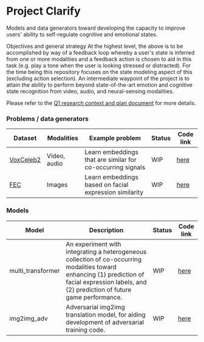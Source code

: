 
# Project Clarify

Models and data generators toward developing the capacity to improve users' ability to self-regulate cognitive and emotional states.

Objectives and general strategy
At the highest level, the above is to be accomplished by way of a feedback loop whereby a user's state is inferred from one or more modalities and a feedback action is chosen to aid in this task (e.g. play a tone when the user is looking stressed or distracted). For the time being this repository focuses on the state modeling aspect of this (excluding action selection). An intermediate waypoint of the project is to attain the ability to perform beyond state-of-the-art emotion and cognitive state recognition from video, audio, and neural-sensing modalities.

Please refer to the [Q1 research context and plan document](https://docs.google.com/document/d/1diHaoMLmFshejwptbtlDMoKgrsW9xjoNPIV-1BO_Jz4/edit) for more details.

### Problems / data generators

| Dataset | Modalities | Example problem | Status | Code link |
|---|---|---|---|---|
| [VoxCeleb2](http://www.robots.ox.ac.uk/~vgg/data/voxceleb/) | Video, audio | Learn embeddings that are similar for co-occurring signals | WIP | [here](https://github.com/reverence-innovation/rvrnc/blob/master/rvrnc/data_generators/vox_celeb.py) |
| [FEC](https://storage.googleapis.com/public_release/FEC_dataset.zip) | Images | Learn embeddings based on facial expression similarity | WIP | [here](https://github.com/reverence-innovation/rvrnc/blob/master/rvrnc/data_generators/fec.py) |


### Models

| Model | Description | Status | Code link |
|---|---|---|---|
| multi_transformer | An experiment with integrating a heterogeneous collection of co-occurring modalities toward enhancing (1) prediction of facial expression labels, and (2) prediction of future game performance. | WIP | [here](https://github.com/projectclarify/pcml/blob/master/pcml/models/multi_transformer.py) |
| img2img_adv | Adversarial img2img translation model, for aiding development of adversarial training code. | WIP | [here](https://github.com/projectclarify/pcml/blob/master/pcml/models/img2img_adv.py) |

